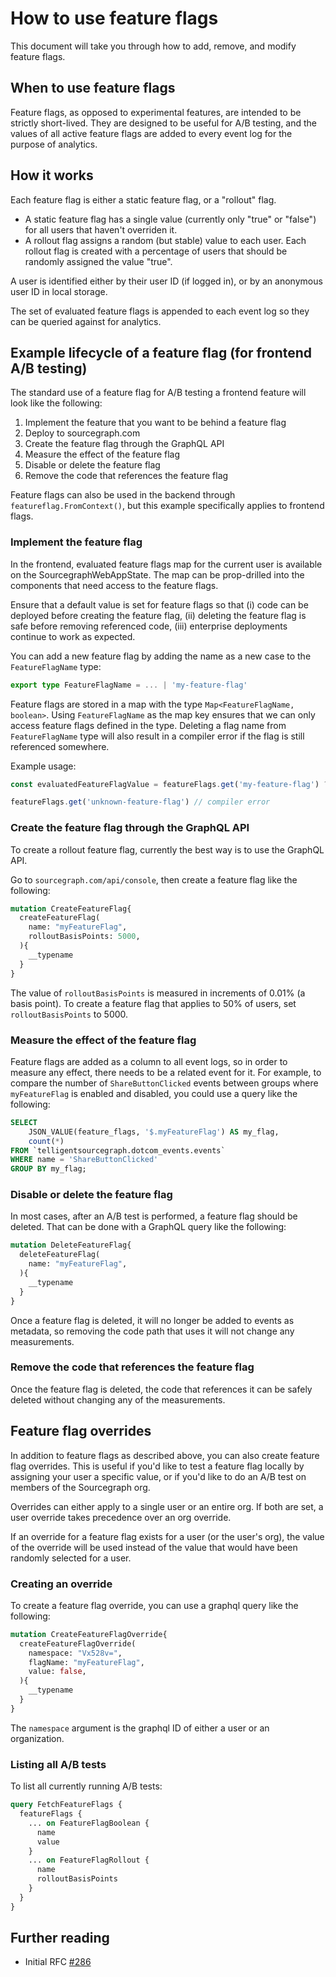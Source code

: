 # How to use feature flags

This document will take you through how to add, remove, and modify feature flags.

## When to use feature flags

Feature flags, as opposed to experimental features, are intended to be strictly short-lived.
They are designed to be useful for A/B testing, and the values of all active feature flags
are added to every event log for the purpose of analytics.

## How it works

Each feature flag is either a static feature flag, or a "rollout" flag. 

- A static feature flag has a single value (currently only "true" or "false") for all users that haven't overriden it.
- A rollout flag assigns a random (but stable) value to each user. Each rollout flag is created with a percentage of users that should be randomly assigned the value "true".

A user is identified either by their user ID (if logged in), or by an anonymous user ID in local 
storage. 

The set of evaluated feature flags is appended to each event log so they can be queried against
for analytics.

## Example lifecycle of a feature flag (for frontend A/B testing)

The standard use of a feature flag for A/B testing a frontend feature will look like the following:

1) Implement the feature that you want to be behind a feature flag
2) Deploy to sourcegraph.com
3) Create the feature flag through the GraphQL API
4) Measure the effect of the feature flag
5) Disable or delete the feature flag
6) Remove the code that references the feature flag

Feature flags can also be used in the backend through `featureflag.FromContext()`, but this
example specifically applies to frontend flags.


### Implement the feature flag

In the frontend, evaluated feature flags map for the current user is available on 
the SourcegraphWebAppState. The map can be prop-drilled into the components that need access to the feature flags.

Ensure that a default value is set for feature flags so that 
(i) code can be deployed before creating the feature flag, (ii) deleting the feature flag is safe before removing referenced code, (iii) enterprise deployments continue to work as
expected. 

You can add a new feature flag by adding the name as a new case to the `FeatureFlagName` type:
```typescript
export type FeatureFlagName = ... | 'my-feature-flag'
```

Feature flags are stored in a map with the type `Map<FeatureFlagName, boolean>`. Using `FeatureFlagName` as the map key ensures
that we can only access feature flags defined in the type. Deleting a flag name from `FeatureFlagName` type will also result in a compiler
error if the flag is still referenced somewhere.

Example usage:
```typescript
const evaluatedFeatureFlagValue = featureFlags.get('my-feature-flag') ?? false

featureFlags.get('unknown-feature-flag') // compiler error
```

### Create the feature flag through the GraphQL API

To create a rollout feature flag, currently the best way is to use the GraphQL API.

Go to `sourcegraph.com/api/console`, then create a feature flag like the following:
```graphql
mutation CreateFeatureFlag{
  createFeatureFlag(
    name: "myFeatureFlag",
    rolloutBasisPoints: 5000,
  ){
    __typename
  }
}
```

The value of `rolloutBasisPoints` is measured in increments of 0.01% (a basis point).
To create a feature flag that applies to 50% of users, set `rolloutBasisPoints` 
to 5000.

### Measure the effect of the feature flag

Feature flags are added as a column to all event logs, so in order to measure any 
effect, there needs to be a related event for it. For example, to compare the number of
`ShareButtonClicked` events between groups where `myFeatureFlag` is enabled and disabled,
you could use a query like the following:

```sql
SELECT 
	JSON_VALUE(feature_flags, '$.myFeatureFlag') AS my_flag, 
	count(*) 
FROM `telligentsourcegraph.dotcom_events.events` 
WHERE name = 'ShareButtonClicked' 
GROUP BY my_flag;
```

### Disable or delete the feature flag

In most cases, after an A/B test is performed, a feature flag should be deleted.
That can be done with a GraphQL query like the following:
```graphql
mutation DeleteFeatureFlag{
  deleteFeatureFlag(
    name: "myFeatureFlag",
  ){
    __typename
  }
}
```

Once a feature flag is deleted, it will no longer be added to events as metadata,
so removing the code path that uses it will not change any measurements.

### Remove the code that references the feature flag

Once the feature flag is deleted, the code that references it can be safely deleted
without changing any of the measurements. 

## Feature flag overrides

In addition to feature flags as described above, you can also create feature flag
overrides. This is useful if you'd like to test a feature flag locally by assigning
your user a specific value, or if you'd like to do an A/B test on members of the 
Sourcegraph org. 

Overrides can either apply to a single user or an entire org. If both are set, a user
override takes precedence over an org override.

If an override for a feature flag exists for a user (or the user's org), the value of 
the override will be used instead of the value that would have been randomly selected for a user.

### Creating an override

To create a feature flag override, you can use a graphql query like the following:

```graphql
mutation CreateFeatureFlagOverride{
  createFeatureFlagOverride(
    namespace: "Vx528v=", 
    flagName: "myFeatureFlag",
    value: false,
  ){
    __typename
  }
}
```

The `namespace` argument is the graphql ID of either a user or an organization.

### Listing all A/B tests

To list all currently running A/B tests:

```graphql
query FetchFeatureFlags {
  featureFlags {
    ... on FeatureFlagBoolean {
      name
      value
    }
    ... on FeatureFlagRollout {
      name
      rolloutBasisPoints
    }
  }
}
```

## Further reading

- Initial RFC [#286](https://docs.google.com/document/d/1aT8uI3mUXpm9IK9_WbXhFM5ahHj9KQeQ521hd9EE5U8/edit)
